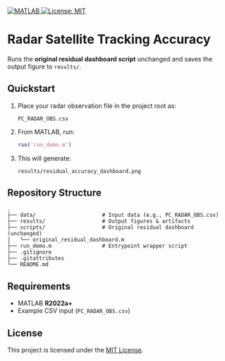 <p align="left">
  <a href="https://www.mathworks.com/products/matlab.html">
    <img src="https://img.shields.io/badge/MATLAB-R2022a%2B-blue" alt="MATLAB">
  </a>
  <a href="./LICENSE">
    <img src="https://img.shields.io/badge/license-MIT-success" alt="License: MIT">
  </a>
</p>

# Radar Satellite Tracking Accuracy

Runs the **original residual dashboard script** unchanged and saves the output figure to `results/`.

## Quickstart

1. Place your radar observation file in the project root as:

   ```
   PC_RADAR_OBS.csv
   ```

2. From MATLAB, run:

   ```matlab
   run('run_demo.m')
   ```

3. This will generate:

   ```
   results/residual_accuracy_dashboard.png
   ```

## Repository Structure

```
.
├── data/                     # Input data (e.g., PC_RADAR_OBS.csv)
├── results/                  # Output figures & artifacts
├── scripts/                  # Original residual dashboard (unchanged)
│   └── original_residual_dashboard.m
├── run_demo.m                # Entrypoint wrapper script
├── .gitignore
├── .gitattributes
└── README.md
```

## Requirements

- MATLAB **R2022a+**
- Example CSV input (`PC_RADAR_OBS.csv`)

## License

This project is licensed under the [MIT License](./LICENSE).
